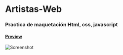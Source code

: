 # Artistas-Web

### Practica de maquetación Html, css, javascript

#### [Preview](https://gallardior.github.io/Artistas-Web/)
![Screenshot]()
